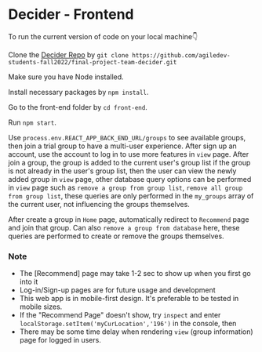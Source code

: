 # Decider - Frontend

To run the current version of code on your local machine👇

Clone the [Decider Repo](https://github.com/agiledev-students-fall2022/final-project-team-decider.git) by ```git clone https://github.com/agiledev-students-fall2022/final-project-team-decider.git```

Make sure you have Node installed.

Install necessary packages by ```npm install```.

Go to the front-end folder by ```cd front-end```.

Run ```npm start```.

Use ```process.env.REACT_APP_BACK_END_URL/groups``` to see available groups, then join a trial group to have a multi-user experience.
After sign up an account, use the account to log in to use more features in ```view``` page.
After join a group, the group is added to the current user's group list if the group is not already in the user's group list,
then the user can view the newly added group in ```view``` page, other database query options can be performed in ```view``` page
such as ```remove a group from group list```, ```remove all group from group list```, these queries are only performed
in the ```my_groups``` array of the current user, not influencing the groups themselves.

After create a group in ```Home``` page, automatically redirect to  ```Recommend``` page and join that group.
Can also ```remove a group from database``` here, these queries are performed to create or remove the groups themselves.

### Note

* The [Recommend] page may take 1-2 sec to show up when you first go into it
* Log-in/Sign-up pages are for future usage and development
* This web app is in mobile-first design. It's preferable to be tested in mobile sizes.
* If the "Recommend Page" doesn't show, try ```inspect``` and enter ```localStorage.setItem('myCurLocation','196')``` in the console, then 
* There may be some time delay when rendering ```view``` (group information) page for logged in users.